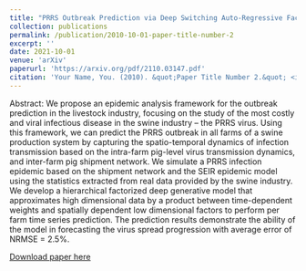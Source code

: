 ```yaml
---
title: "PRRS Outbreak Prediction via Deep Switching Auto-Regressive Factorization Modeling"
collection: publications
permalink: /publication/2010-10-01-paper-title-number-2
excerpt: ''
date: 2021-10-01
venue: 'arXiv'
paperurl: 'https://arxiv.org/pdf/2110.03147.pdf'
citation: 'Your Name, You. (2010). &quot;Paper Title Number 2.&quot; <i>Journal 1</i>. 1(2).'
---
```

Abstract: 
We propose an epidemic analysis framework for the outbreak prediction in the livestock industry, focusing on the
study of the most costly and viral infectious disease in the swine industry – the PRRS virus. Using this framework, we
can predict the PRRS outbreak in all farms of a swine production system by capturing the spatio-temporal dynamics of 
infection transmission based on the intra-farm pig-level virus transmission dynamics, and inter-farm pig shipment network.
We simulate a PRRS infection epidemic based on the shipment network and the SEIR epidemic model using the statistics extracted from real data provided by the swine industry.
We develop a hierarchical factorized deep generative model that approximates high dimensional data by a product between time-dependent weights and spatially dependent low
dimensional factors to perform per farm time series prediction. The prediction results demonstrate the ability of the
model in forecasting the virus spread progression with average error of NRMSE = 2.5%.

[Download paper here](https://arxiv.org/pdf/2110.03147.pdf)